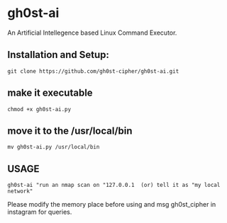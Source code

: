 # gh0st-ai 
An Artificial Intellegence based Linux Command Executor.

## Installation and Setup:

```git clone https://github.com/gh0st-cipher/gh0st-ai.git```

## make it executable

```chmod +x gh0st-ai.py```

## move it to the /usr/local/bin
```mv gh0st-ai.py /usr/local/bin ```

## USAGE 
``` gh0st-ai "run an nmap scan on "127.0.0.1  (or) tell it as "my local network" ```

Please modify the memory place before using and msg gh0st_cipher in instagram for queries.
